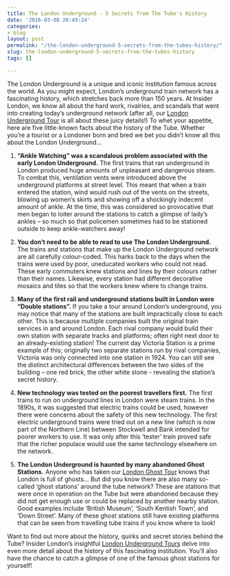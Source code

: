```yaml
---
title: The London Underground - 5 Secrets from The Tube's History
date: '2016-03-08 20:49:24'
categories:
- blog
layout: post
permalink: "/the-london-underground-5-secrets-from-the-tubes-history/"
slug: the-london-underground-5-secrets-from-the-tubes-history
tags: []

---
```

The London Underground is a unique and iconic institution famous across the world. As you might expect, London’s underground train network has a fascinating history, which stretches back more than 150 years. At Insider London, we know all about the hard work, rivalries, and scandals that went into creating today’s underground network (after all, our <a href="/product/london-underground-and-tube-tour/">London Underground Tour</a> is all about these juicy details!) To whet your appetite, here are five little-known facts about the history of the Tube. Whether you’re a tourist or a Londoner born and bred we bet you didn’t know all this about the London Underground…

1. **“Ankle Watching” was a scandalous problem associated with the early London Underground.** The first trains that ran underground in London produced huge amounts of unpleasant and dangerous steam. To combat this, ventilation vents were introduced above the underground platforms at street level. This meant that when a train entered the station, wind would rush out of the vents on the streets, blowing up women’s skirts and showing off a shockingly indecent amount of ankle. At the time, this was considered so provocative that men began to loiter around the stations to catch a glimpse of lady’s ankles – so much so that policemen sometimes had to be stationed outside to keep ankle-watchers away!

2. **You don’t need to be able to read to use The London Underground.** The trains and stations that make up the London Underground network are all carefully colour-coded. This harks back to the days when the trains were used by poor, uneducated workers who could not read. These early commuters knew stations and lines by their colours rather than their names. Likewise, every station had different decorative mosaics and tiles so that the workers knew where to change trains.

3. **Many of the first rail and underground stations built in London were “Double stations”.** If you take a tour around London’s underground, you may notice that many of the stations are built impractically close to each other. This is because multiple companies built the original train services in and around London. Each rival company would build their own station with separate tracks and platforms; often right next door to an already-existing station! The current day Victoria Station is a prime example of this; originally two separate stations run by rival companies, Victoria was only connected into one station in 1924. You can still see the distinct architectural differences between the two sides of the building – one red brick, the other white stone - revealing the station’s secret history.

4. **New technology was tested on the poorest travellers first.** The first trains to run on underground lines in London were steam trains. In the 1890s, it was suggested that electric trains could be used, however there were concerns about the safety of this new technology. The first electric underground trains were tried out on a new line (which is now part of the Northern Line) between Stockwell and Bank intended for poorer workers to use. It was only after this ‘tester’ train proved safe that the richer populace would use the same technology elsewhere on the network.

5. **The London Underground is haunted by many abandoned Ghost Stations.** Anyone who has taken our <a href="/product/famous-ghosts-and-infamous-murders/">London Ghost Tour</a> knows that London is full of ghosts… But did you know there are also many so-called ‘ghost stations’ around the tube network? These are stations that were once in operation on the Tube but were abandoned because they did not get enough use or could be replaced by another nearby station. Good examples include ‘British Museum’, ‘South Kentish Town’, and ‘Down Street’. Many of these ghost stations still have existing platforms that can be seen from travelling tube trains if you know where to look!


Want to find out more about the history, quirks and secret stories behind the Tube? Insider London’s insightful <a href="/product/london-underground-and-tube-tour/">London Underground Tours</a> delve into even more detail about the history of this fascinating institution. You’ll also have the chance to catch a glimpse of one of the famous ghost stations for yourself!

